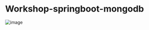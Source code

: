 # Workshop-springboot-mongodb

![image](https://github.com/gabrxgomes/Workshop-springboot-mongodb/assets/100102446/3ac252c9-4054-4255-8be1-844626174a57)
